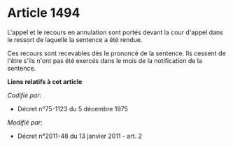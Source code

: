 # Article 1494

L'appel et le recours en annulation sont portés devant la cour d'appel dans le ressort de laquelle la sentence a été rendue. 

Ces recours sont recevables dès le prononcé de la sentence. Ils cessent de l'être s'ils n'ont pas été exercés dans le mois de
la notification de la sentence.

**Liens relatifs à cet article**

_Codifié par_:

  - Décret n°75-1123 du 5 décembre 1975

_Modifié par_:

  - Décret n°2011-48 du 13 janvier 2011 - art. 2
